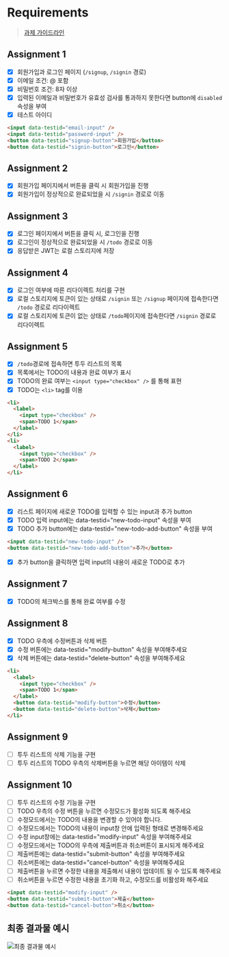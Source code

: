 # Requirements
> [과제 가이드라인](https://github.com/walking-sunset/selection-task)

## Assignment 1
- [x] 회원가입과 로그인 페이지 (`/signup`, `/signin` 경로)
- [x] 이메일 조건: @ 포함
- [x] 비밀번호 조건: 8자 이상
- [x] 입력된 이메일과 비밀번호가 유효성 검사를 통과하지 못한다면 button에 `disabled` 속성을 부여
- [x] 테스트 아이디
```html
<input data-testid="email-input" />
<input data-testid="password-input" />
<button data-testid="signup-button">회원가입</button>
<button data-testid="signin-button">로그인</button>
```

## Assignment 2
- [x] 회원가입 페이지에서 버튼을 클릭 시 회원가입을 진행
- [x] 회원가입이 정상적으로 완료되었을 시 `/signin` 경로로 이동

## Assignment 3
- [x] 로그인 페이지에서 버튼을 클릭 시, 로그인을 진행
- [x] 로그인이 정상적으로 완료되었을 시 `/todo` 경로로 이동
- [x] 응답받은 JWT는 로컬 스토리지에 저장

## Assignment 4
- [x] 로그인 여부에 따른 리다이렉트 처리를 구현
- [x] 로컬 스토리지에 토큰이 있는 상태로 `/signin` 또는 `/signup` 페이지에 접속한다면 `/todo` 경로로 리다이렉트
- [x] 로컬 스토리지에 토큰이 없는 상태로 `/todo`페이지에 접속한다면 `/signin` 경로로 리다이렉트

## Assignment 5
- [x] `/todo`경로에 접속하면 투두 리스트의 목록
- [x] 목록에서는 TODO의 내용과 완료 여부가 표시
- [x] TODO의 완료 여부는 `<input type="checkbox" />` 를 통해 표현
- [x] TODO는 `<li>` tag를 이용

```html
<li>
  <label>
    <input type="checkbox" />
    <span>TODO 1</span>
  </label>
</li>
<li>
  <label>
    <input type="checkbox" />
    <span>TODO 2</span>
  </label>
</li>
```

## Assignment 6
- [x] 리스트 페이지에 새로운 TODO를 입력할 수 있는 input과 추가 button
- [x] TODO 입력 input에는 data-testid="new-todo-input" 속성을 부여
- [x] TODO 추가 button에는 data-testid="new-todo-add-button" 속성을 부여

```html
<input data-testid="new-todo-input" />
<button data-testid="new-todo-add-button">추가</button>
```
- [x] 추가 button을 클릭하면 입력 input의 내용이 새로운 TODO로 추가

## Assignment 7
- [x] TODO의 체크박스를 통해 완료 여부를 수정

## Assignment 8
- [x] TODO 우측에 수정버튼과 삭제 버튼
- [x] 수정 버튼에는 data-testid="modify-button" 속성을 부여해주세요
- [x] 삭제 버튼에는 data-testid="delete-button" 속성을 부여해주세요

```html
<li>
  <label>
    <input type="checkbox" />
    <span>TODO 1</span>
  </label>
  <button data-testid="modify-button">수정</button>
  <button data-testid="delete-button">삭제</button>
</li>
```

## Assignment 9
- [ ] 투두 리스트의 삭제 기능을 구현
- [ ] 투두 리스트의 TODO 우측의 삭제버튼을 누르면 해당 아이템이 삭제

## Assignment 10
- [ ] 투두 리스트의 수정 기능을 구현
- [ ] TODO 우측의 수정 버튼을 누르면 수정모드가 활성화 되도록 해주세요
- [ ] 수정모드에서는 TODO의 내용을 변경할 수 있어야 합니다.
- [ ] 수정모드에서는 TODO의 내용이 input창 안에 입력된 형태로 변경해주세요
- [ ] 수정 input창에는 data-testid="modify-input" 속성을 부여해주세요
- [ ] 수정모드에서는 TODO의 우측에 제출버튼과 취소버튼이 표시되게 해주세요
- [ ] 제출버튼에는 data-testid="submit-button" 속성을 부여해주세요
- [ ] 취소버튼에는 data-testid="cancel-button" 속성을 부여해주세요
- [ ] 제출버튼을 누르면 수정한 내용을 제출해서 내용이 업데이트 될 수 있도록 해주세요
- [ ] 취소버튼을 누르면 수정한 내용을 초기화 하고, 수정모드를 비활성화 해주세요

```html
<input data-testid="modify-input" />
<button data-testid="submit-button">제출</button>
<button data-testid="cancel-button">취소</button>
```

## 최종 결과물 예시

![최종 결과물 예시](https://user-images.githubusercontent.com/110355087/214471527-bd8037b9-f2dd-4db0-ade0-3d5ce27a6c0c.gif)